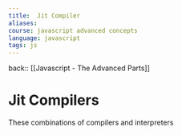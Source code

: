 ```yaml
---
title:  Jit Compiler
aliases:
course: javascript advanced concepts
language: javascript
tags: js
---
```


back:: [[Javascript - The Advanced Parts]]

# Jit Compilers

These combinations of compilers and interpreters

